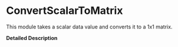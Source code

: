 # ConvertScalarToMatrix

This module takes a scalar data value and converts it to a 1x1 matrix.

**Detailed Description**
